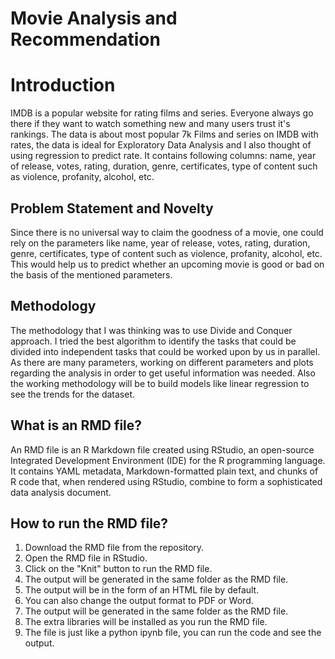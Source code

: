 # Movie Analysis and Recommendation

# Introduction

IMDB is a popular website for rating films and series. Everyone always go there if they want to watch something new and many users trust it's rankings. The data is about most popular 7k Films and series on IMDB with rates, the data is ideal for Exploratory Data Analysis and I also thought of using regression to predict rate. It contains following columns: name, year of release, votes, rating, duration, genre, certificates, type of content such as violence, profanity, alcohol, etc.

## Problem Statement and Novelty

Since there is no universal way to claim the goodness of a movie, one could rely on the parameters like name, year of release, votes, rating, duration, genre, certificates, type of content such as violence, profanity, alcohol, etc. This would help us to predict whether an upcoming movie is good or bad on the basis of the mentioned parameters.

## Methodology

The methodology that I was thinking was to use Divide and Conquer approach. I tried the best algorithm to identify the tasks that could be divided into independent tasks that could be worked upon by us in parallel. As there are many parameters, working on different parameters and plots regarding the analysis in order to get useful information was needed. Also the working methodology will be to build models like linear regression to see the trends for the dataset.

## What is an RMD file?

An RMD file is an R Markdown file created using RStudio, an open-source Integrated Development Environment (IDE) for the R programming language. It contains YAML metadata, Markdown-formatted plain text, and chunks of R code that, when rendered using RStudio, combine to form a sophisticated data analysis document.

## How to run the RMD file?

1. Download the RMD file from the repository.
2. Open the RMD file in RStudio.
3. Click on the "Knit" button to run the RMD file.
4. The output will be generated in the same folder as the RMD file.
5. The output will be in the form of an HTML file by default.
6. You can also change the output format to PDF or Word.
7. The output will be generated in the same folder as the RMD file.
8. The extra libraries will be installed as you run the RMD file.
9. The file is just like a python ipynb file, you can run the code and see the output.

